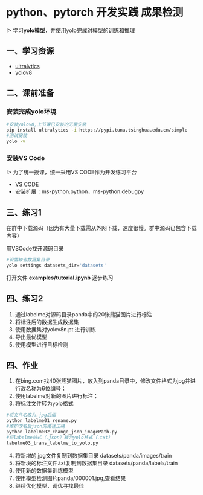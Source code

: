 # python、pytorch 开发实践 成果检测

!> 学习**yolo模型**，并使用yolo完成对模型的训练和推理

## 一、学习资源

* [ultralytics](https://www.ultralytics.com/zh)
* [yolov8](https://docs.ultralytics.com/)

## 二、课前准备

### 安装完成yolo环境

```bash
#安装yolov8,上节课已安装的无需安装
pip install ultralytics -i https://pypi.tuna.tsinghua.edu.cn/simple
#测试安装
yolo -v

```

### 安装VS Code

!> 为了统一授课，统一采用VS CODE作为开发练习平台

* [VS CODE](https://code.visualstudio.com/)
* 安装扩展：ms-python.python，ms-python.debugpy

## 三、练习1

在群中下载源码（因为有大量下载需从外网下载，速度很慢。群中源码已包含下载内容）

用VSCode找开源码目录

```bash
#设置缺省数据集目录
yolo settings datasets_dir='datasets'

```

打开文件 **examples/tutorial.ipynb** 逐步练习

## 四、练习2

1. 通过labelme对源码目录panda中的20张熊猫图片进行标注
2. 将标注后的数据生成数据集
3. 使用数据集对yolov8n.pt 进行训练
4. 导出最优模型
5. 使用模型进行目标检测


## 四、作业

1. 在bing.com找40张熊猫图片，放入到panda目录中，修改文件格式为jpg并进行改名称为6位编号；
2. 使用labelme对新的图片进行标注；
3. 将标注文件转为yolo格式

```bash
#将文件名改为.jpg后缀
python labelme01_rename.py
#维护改名后json的路径正确
python labelme02_change_json_imagePath.py
#将labelme格式（.json）转为yolo格式（.txt）
labelme03_trans_labelme_to_yolo.py
```

4. 将新增的.jpg文件复制到数据集目录 datasets/panda/images/train
5. 将新境的标注文件.txt复制到数据集目录 datasets/panda/labels/train
6. 使用新的数据集训练模型
7. 使用模型检测图片panda/000001.jpg,查看结果
8. 继续优化模型，调优寻找最佳
